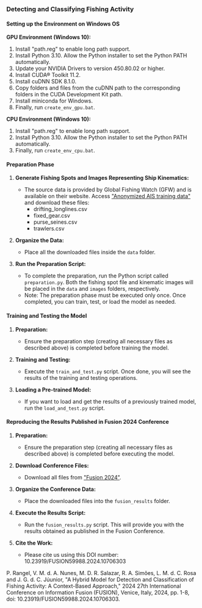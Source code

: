 ### Detecting and Classifying Fishing Activity

#### Setting up the Environment on Windows OS

**GPU Environment (Windows 10):**
1. Install "path.reg" to enable long path support.
2. Install Python 3.10. Allow the Python installer to set the Python PATH automatically.
3. Update your NVIDIA Drivers to version 450.80.02 or higher.
4. Install CUDA® Toolkit 11.2.
5. Install cuDNN SDK 8.1.0.
6. Copy folders and files from the cuDNN path to the corresponding folders in the CUDA Development Kit path.
7. Install miniconda for Windows.
8. Finally, run `create_env_gpu.bat`.

**CPU Environment (Windows 10):**
1. Install "path.reg" to enable long path support.
2. Install Python 3.10. Allow the Python installer to set the Python PATH automatically.
3. Finally, run `create_env_cpu.bat`.

#### Preparation Phase

1. **Generate Fishing Spots and Images Representing Ship Kinematics:**
   - The source data is provided by Global Fishing Watch (GFW) and is available on their website. Access ["Anonymized AIS training data"](https://globalfishingwatch.org/data-download/datasets/public-training-data-v1) and download these files:
     - drifting_longlines.csv
     - fixed_gear.csv
     - purse_seines.csv
     - trawlers.csv

2. **Organize the Data:**
   - Place all the downloaded files inside the `data` folder.

3. **Run the Preparation Script:**
   - To complete the preparation, run the Python script called `preparation.py`. Both the fishing spot file and kinematic images will be placed in the `data` and `images` folders, respectively.
   - Note: The preparation phase must be executed only once. Once completed, you can train, test, or load the model as needed.

#### Training and Testing the Model

1. **Preparation:**
   - Ensure the preparation step (creating all necessary files as described above) is completed before training the model.

2. **Training and Testing:**
   - Execute the `train_and_test.py` script. Once done, you will see the results of the training and testing operations.

3. **Loading a Pre-trained Model:**
   - If you want to load and get the results of a previously trained model, run the `load_and_test.py` script.

#### Reproducing the Results Published in Fusion 2024 Conference

1. **Preparation:**
   - Ensure the preparation step (creating all necessary files as described above) is completed before executing the model.

2. **Download Conference Files:**
   - Download all files from ["Fusion 2024"](https://github.com/pablorangel82/detecting-and-classifying-fishing-activity/releases/tag/v1.0.0-fusion2024).

3. **Organize the Conference Data:**
   - Place the downloaded files into the `fusion_results` folder.

4. **Execute the Results Script:**
   - Run the `fusion_results.py` script. This will provide you with the results obtained as published in the Fusion Conference.

5. **Cite the Work:**
   - Please cite us using this DOI number: 10.23919/FUSION59988.2024.10706303

P. Rangel, V. M. d. A. Nunes, M. D. R. Salazar, R. A. Simões, L. M. d. C. Rosa and J. G. d. C. Júunior, "A Hybrid Model for Detection and Classification of Fishing Activity: A Context-Based Approach," 2024 27th International Conference on Information Fusion (FUSION), Venice, Italy, 2024, pp. 1-8, doi: 10.23919/FUSION59988.2024.10706303.
